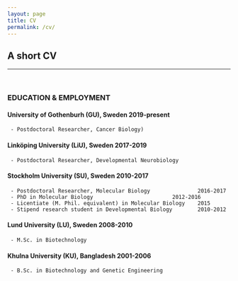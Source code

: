 ```yaml
---
layout: page
title: CV
permalink: /cv/
---
```

## A short CV 
--- 
<br>

### EDUCATION & EMPLOYMENT

#### University of Gothenburh (GU), Sweden					2019-present
     - Postdoctoral Researcher, Cancer Biology)

#### Linköping University (LiU), Sweden						2017-2019
     - Postdoctoral Researcher, Developmental Neurobiology

#### Stockholm University (SU), Sweden						2010-2017
     - Postdoctoral Researcher, Molecular Biology				2016-2017
     - PhD in Molecular Biology							2012-2016
     - Licentiate (M. Phil. equivalent) in Molecular Biology	2015
     - Stipend research student in Developmental Biology		2010-2012

#### Lund University (LU), Sweden						     2008-2010
     - M.Sc. in Biotechnology

#### Khulna University (KU), Bangladesh						2001-2006
     - B.Sc. in Biotechnology and Genetic Engineering
